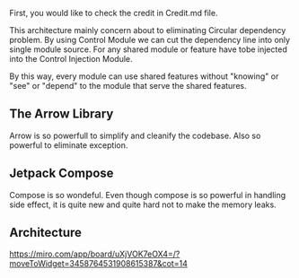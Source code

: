 First, you would like to check the credit in Credit.md file.

This architecture mainly concern about to eliminating Circular dependency problem. By using Control
Module we can cut the dependency line into only single module source. For any shared module or
feature have tobe injected into the Control Injection Module.

By this way, every module can use shared features without "knowing" or "see" or "depend" to the
module that serve the shared features.

## The Arrow Library

Arrow is so powerfull to simplify and cleanify the codebase. Also so powerful to eliminate
exception.

## Jetpack Compose

Compose is so wondeful. Even though compose is so powerful in handling side effect, it is quite new
and quite hard not to make the memory leaks.

## Architecture

https://miro.com/app/board/uXjVOK7eOX4=/?moveToWidget=3458764531908615387&cot=14